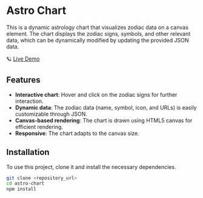 # Astro Chart

This is a dynamic astrology chart that visualizes zodiac data on a canvas element. The chart displays the zodiac signs, symbols, and other relevant data, which can be dynamically modified by updating the provided JSON data.


🪐 [Live Demo](https://www.umutyaldiz.com/astro-chart/)


## Features

- **Interactive chart**: Hover and click on the zodiac signs for further interaction.
- **Dynamic data**: The zodiac data (name, symbol, icon, and URLs) is easily customizable through JSON.
- **Canvas-based rendering**: The chart is drawn using HTML5 canvas for efficient rendering.
- **Responsive**: The chart adapts to the canvas size.

## Installation

To use this project, clone it and install the necessary dependencies.

```bash
git clone <repository_url>
cd astro-chart
npm install
